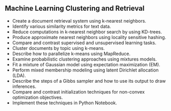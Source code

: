 ## Machine Learning Clustering and Retrieval
   * Create a document retrieval system using k-nearest neighbors.
   * Identify various similarity metrics for text data.
   * Reduce computations in k-nearest neighbor search by using KD-trees.
   * Produce approximate nearest neighbors using locality sensitive hashing.
   * Compare and contrast supervised and unsupervised learning tasks.
   * Cluster documents by topic using k-means.
   * Describe how to parallelize k-means using MapReduce.
   * Examine probabilistic clustering approaches using mixtures models.
   * Fit a mixture of Gaussian model using expectation maximization (EM).
   * Perform mixed membership modeling using latent Dirichlet allocation (LDA).
   * Describe the steps of a Gibbs sampler and how to use its output to draw inferences.
   * Compare and contrast initialization techniques for non-convex optimization objectives.
   * Implement these techniques in Python Notebook.

